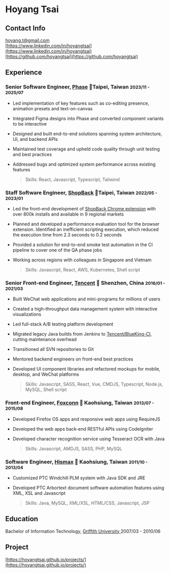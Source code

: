 # Hoyang Tsai

## Contact Info

<i class="fas fa-envelope-square fa-lg"></i> [hoyang.t@gmail.com](mailto:hoyang.t@gmail.com)<br/>
<i class="fab fa-linkedin fa-lg"></i> [https://www.linkedin.com/in/hoyangtsai](https://www.linkedin.com/in/hoyangtsai)<br/>
<i class="fab fa-github-square fa-lg"></i> [https://github.com/hoyangtsai](https://github.com/hoyangtsai)<br/>

## Experience

### Senior Software Engineer, <a href="https://www.phase.com/" target="_blank">Phase</a> 📍Taipei, Taiwan <small><time class="term">2023/11 - 2025/07</time></small>

- Led implementation of key features such as co-editing presence, animation presets and text-on-canvas
- Integrated Figma designs into Phase and converted component variants to be interactive
- Designed and built end-to-end solutions spanning system architecture, UI, and backend APIs
- Maintained test coverage and upheld code quality through unit testing and best practices
- Addressed bugs and optimized system performance across existing features

  > Skills: React, Javascript, Typescript, Tailwind

### Staff Software Engineer, <a href="https://corporate.shopback.com" target="_blank">ShopBack</a> 📍Taipei, Taiwan <small><time class="term">2022/05 - 2023/01</time></small>

- Led the front-end development of [ShopBack Chrome extension](https://chrome.google.com/webstore/detail/shopback-button-cashback/djjjmdgomejlopjnccoejdhgjmiappap) with over 800k installs and available in 9 regional markets
- Planned and developed a performance evaluation tool for the browser extension. Identified an inefficient scripting execution, which reduced the execution time from 2.3 seconds to 0.2 seconds
- Provided a solution for end-to-end smoke test automation in the CI pipeline to cover one of the QA phase jobs
- Working across regions with colleagues in Singapore and Vietnam

  > Skills: Javascript, React, AWS, Kubernetes, Shell script

### Senior Front-end Engineer, <a href="https://www.tencent.com" target="_blank">Tencent</a> 📍 Shenzhen, China <small><time class="term">2016/01 - 2021/03</time></small>

- Built WeChat web applications and mini-programs for millions of users
- Created a high-throughput data management system with interactive visualizations
- Led full-stack A/B testing platform development
- Migrated legacy Java builds from Jenkins to [Tencent/BlueKing-CI](https://github.com/Tencent/bk-ci/blob/master/README_EN.md), cutting maintenance overhead
- Transitioned all SVN repositories to Git
- Mentored backend engineers on front-end best practices
- Developed UI component libraries and refactored mockups for mobile, desktop, and WeChat platforms

  > Skills: Javascript, SASS, React, Vue, CMDJS, Typescript, Node.js, MySQL, Shell script

### Front-end Engineer, <a href="https://www.foxconn.com" target="_blank">Foxconn</a> 📍 Kaohsiung, Taiwan <small><time class="term">2013/07 - 2015/08</time></small>

- Developed Firefox OS apps and responsive web apps using RequireJS
- Developed the web apps back-end RESTful APIs using CodeIgniter
- Developed character recognition service using Tesseract OCR with Java

  > Skills: Javascript, AMDJS, SASS, PHP, MySQL

### Software Engineer, <a href="http://www.hismax.com.tw" target="_blank">Hismax</a> 📍 Kaohsiung, Taiwan <small><time class="term">2011/10 - 2013/04</time></small>

- Customized PTC Windchill PLM system with Java SDK and JRE
- Developed PTC Arbortext document software automation features using XML, XSL and Javascript

  > Skills: Java, MySQL, XML/XSL, HTML/CSS, Javascript, JSP

## Education

<i class="fas fa-graduation-cap fa-log"></i> Bachelor of Information Technology, <a href="https://www.griffith.edu.au" target="_blank">Griffith University </a> <time class="term">2007/03 - 2010/06</time>

## Project

[https://hoyangtsai.github.io/projects/](https://hoyangtsai.github.io/projects/)

